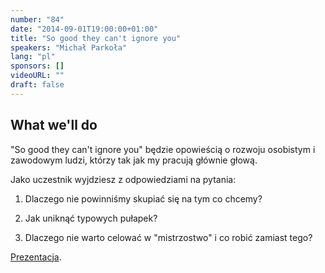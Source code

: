 ```yaml
---
number: "84"
date: "2014-09-01T19:00:00+01:00"
title: "So good they can't ignore you"
speakers: "Michał Parkoła"
lang: "pl"
sponsors: []
videoURL: ""
draft: false
---
```


## What we'll do

"So good they can't ignore you" będzie opowieścią o rozwoju osobistym i zawodowym ludzi, którzy tak jak my pracują głównie głową.

Jako uczestnik wyjdziesz z odpowiedziami na pytania: 

  1. Dlaczego nie powinniśmy skupiać się na tym co chcemy?

  2. Jak uniknąć typowych pułapek?

  3. Dlaczego nie warto celować w "mistrzostwo" i co robić zamiast tego?

<a href="https://www.slideshare.net/FluidCircle/so-good-they-cant-ignore-you-na-agile-warsaw" target="_blank">Prezentacja</a>.

